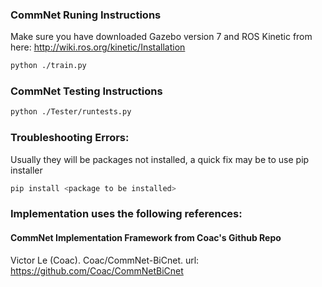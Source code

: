 ### CommNet Runing Instructions

Make sure you have downloaded Gazebo version 7 and ROS Kinetic from here: http://wiki.ros.org/kinetic/Installation 

```bash
python ./train.py
```
### CommNet Testing Instructions

```bash
python ./Tester/runtests.py
```

### Troubleshooting Errors:

Usually they will be packages not installed, a quick fix may be to use pip installer

```bash
pip install <package to be installed>
```

### Implementation uses the following references:
#### CommNet Implementation Framework from Coac's Github Repo
Victor Le (Coac). Coac/CommNet-BiCnet. url: https://github.com/Coac/CommNetBiCnet 
